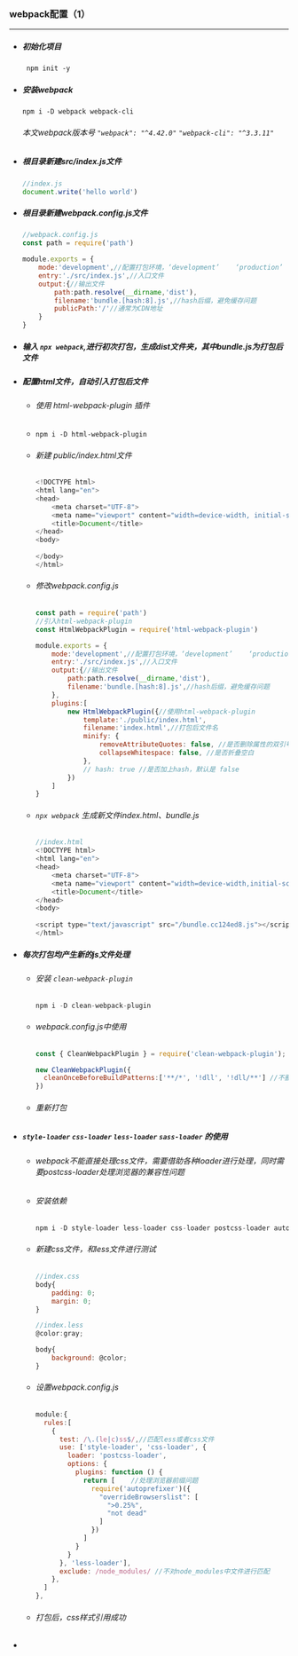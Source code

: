 ### webpack配置（1）

---

- ##### 初始化项目

   ```markdown
    npm init -y
   ```

- ##### 安装webpack

   ```
   npm i -D webpack webpack-cli
   ```

   ###### 本文webpack版本号	`"webpack": "^4.42.0"`	`"webpack-cli": "^3.3.11"`

- ##### 根目录新建src/index.js文件

   ```javascript
   //index.js
   document.write('hello world')
   ```

   

- ##### 根目录新建webpack.config.js文件

   ```javascript
   //webpack.config.js
   const path = require('path')
   
   module.exports = {
       mode:'development',//配置打包环境，‘development’    ‘production’
       entry:'./src/index.js',//入口文件
       output:{//输出文件
           path:path.resolve(__dirname,'dist'),
           filename:'bundle.[hash:8].js',//hash后缀，避免缓存问题
           publicPath:'/'//通常为CDN地址
       }
   }
   ```

   

- ##### 输入 `npx webpack`,进行初次打包，生成dist文件夹，其中bundle.js为打包后文件

- ##### 配置html文件，自动引入打包后文件

   - ###### 使用 html-webpack-plugin 插件

   - `npm i -D html-webpack-plugin`

   - ###### 新建 public/index.html文件

      ```javascript
      <!DOCTYPE html>
      <html lang="en">
      <head>
          <meta charset="UTF-8">
          <meta name="viewport" content="width=device-width, initial-scale=1.0">
          <title>Document</title>
      </head>
      <body>
          
      </body>
      </html>
      ```

   - ###### 修改webpack.config.js

      ```javascript
      const path = require('path')
      //引入html-webpack-plugin
      const HtmlWebpackPlugin = require('html-webpack-plugin')
      
      module.exports = {
          mode:'development',//配置打包环境，‘development’    ‘production’
          entry:'./src/index.js',//入口文件
          output:{//输出文件
              path:path.resolve(__dirname,'dist'),
              filename:'bundle.[hash:8].js',//hash后缀，避免缓存问题
          },
          plugins:[
              new HtmlWebpackPlugin({//使用html-webpack-plugin
                  template:'./public/index.html',
                  filename:'index.html',//打包后文件名
                  minify: {
                      removeAttributeQuotes: false, //是否删除属性的双引号
                      collapseWhitespace: false, //是否折叠空白
                  },
                  // hash: true //是否加上hash，默认是 false
              })
          ]
      }
      ```

      

   - ###### `npx webpack` 生成新文件index.html、bundle.js

      ```javascript
      //index.html
      <!DOCTYPE html>
      <html lang="en">
      <head>
          <meta charset="UTF-8">
          <meta name="viewport" content="width=device-width,initial-scale=1">
          <title>Document</title>
      </head>
      <body>
          
      <script type="text/javascript" src="/bundle.cc124ed8.js"></script></body>
      </html>
      ```

- ##### 每次打包均产生新的js文件处理

   - ###### 安装 `clean-webpack-plugin`

      ```javascript
      npm i -D clean-webpack-plugin
      ```

   - ###### webpack.config.js中使用

      ```javascript
      const { CleanWebpackPlugin } = require('clean-webpack-plugin');
      
      new CleanWebpackPlugin({
        cleanOnceBeforeBuildPatterns:['**/*', '!dll', '!dll/**'] //不删除dll目录下的文件
      }) 
      ```

   - ###### 重新打包

- ##### `style-loader` `css-loader` `less-loader` `sass-loader` 的使用

   - ###### webpack不能直接处理css文件，需要借助各种loader进行处理，同时需要postcss-loader处理浏览器的兼容性问题

   - ###### 安装依赖

      ```javascript
      npm i -D style-loader less-loader css-loader postcss-loader autoprefixer less
      ```

      

   - ###### 新建css文件，和less文件进行测试

      ```javascript
      //index.css
      body{
          padding: 0;
          margin: 0;
      }
      
      //index.less
      @color:gray;
      
      body{
          background: @color;
      }
      ```

      

   - ###### 设置webpack.config.js

      ```javascript
      module:{
        rules:[
          {
            test: /\.(le|c)ss$/,//匹配less或者css文件
            use: ['style-loader', 'css-loader', {
              loader: 'postcss-loader',
              options: {
                plugins: function () {
                  return [    //处理浏览器前缀问题
                    require('autoprefixer')({
                      "overrideBrowserslist": [
                        ">0.25%",
                        "not dead"
                      ]
                    })
                  ]
                }
              }
            }, 'less-loader'],
            exclude: /node_modules/ //不对node_modules中文件进行匹配
          },
        ]
      },
      ```

      

   - ###### 打包后，css样式引用成功

- 



